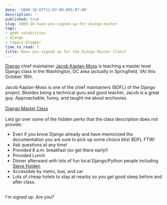 ```yaml
---
date: '2009-10-07T11:07:00.005-07:00'
description: ''
published: true
slug: 2009-10-have-you-signed-up-for-django-master
tags:
- geek celebrities
- django
- legacy-blogger
time_to_read: 5
title: Have you signed up for the Django Master Class?
---
```


<a href="http://djangoproject.com/">Django</a> chief maintainer <a href="http://jacobian.com/">Jacob Kaplan-Moss</a> is teaching a master level Django class in the Washington, DC area (actually in Springfield, VA) this October 16th.<br /><br />Jacob Kaplan-Moss is one of the chief maintainers (BDFL) of the Django project. Besides being a technical guru and good teacher, Jacob is a great guy. Approachable, funny, and taught me about anchovies.<br /><br /><a href="http://holdenweb.com/py/djangomaster/">Django Master Class</a><br /><br />Lets go over some of the hidden perks that the class description does not provide:<br /><ul><li>Even if you know Django already and have memorized the documentation you are sure to pick up some choice bits! BDFL FTW!<br /></li><li>Ask questions at any time!<br /></li><li>Provided 8 a.m. breakfast (so get there early!)<br /></li><li>Provided Lunch</li><li>Dinner afterward with lots of fun local Django/Python people including <a href="http://holdenweb.com/">Steve Holden</a></li><li>Accessible by metro, bus, and car</li><li>Lots of cheap hotels to stay at nearby so you get good sleep before and after class.</li></ul><br />I'm signed up. Are you?